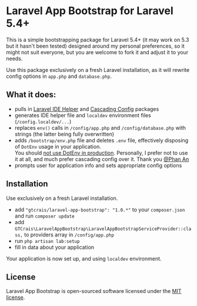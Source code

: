 # Laravel App Bootstrap for Laravel 5.4+

This is a simple bootstrapping package for Laravel 5.4+ (it may work on 5.3 but it hasn't been tested) designed around my 
personal preferences, so it might not suit everyone, but you are welcome to fork it and adjust it to your needs.

Use this package exclusively on a fresh Laravel installation, as it will rewrite config options in `app.php` and `database.php`.

## What it does:

- pulls in [Laravel IDE Helper](https://github.com/barryvdh/laravel-ide-helper) and [Cascading Config](https://github.com/phanan/cascading-config)
packages
- generates IDE helper file and `localdev` environment files (`/config.localdev/...`)
- replaces `env()` calls in `/config/app.php` and `/config/database.php` with strings (the latter being fully overwritten)
- adds `/bootstrap/env.php` file and deletes `.env` file, effectively disposing of `DotEnv` usage in your application.   
You should [not use DotEnv in production](https://github.com/laravel/framework/issues/8191). Personally, I prefer not to
use it at all, and much prefer cascading config over it. Thank you [@Phan An](https://github.com/phanan/cascading-config)
- prompts user for application info and sets appropriate config options

## Installation

Use exclusively on a fresh Laravel installation.

- add `"gtcrais/laravel-app-bootstrap": "1.0.*"` to your `composer.json` and run `composer update`
- add `GTCrais\LaravelAppBootstrap\LaravelAppBootstrapServiceProvider::class,` to providers array in `/config/app.php`
- run `php artisan lab:setup`
- fill in data about your application

Your application is now set up, and using `localdev` environment.

## License

Laravel App Bootstrap is open-sourced software licensed under the [MIT license](http://opensource.org/licenses/MIT).
